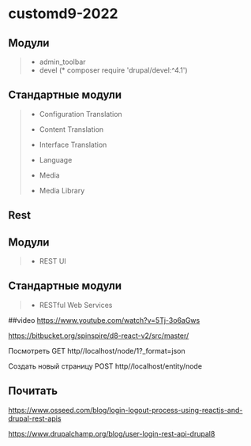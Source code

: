 # customd9-2022


## Модули
> * admin_toolbar
> * devel (* composer require 'drupal/devel:^4.1')

## Стандартные модули
> * Configuration Translation
> * Content Translation
> * Interface Translation
> * Language
>
> * Media
> * Media Library
>

## Rest


## Модули
> * REST UI
>
>

## Стандартные модули
> * RESTful Web Services
>
>

##video
https://www.youtube.com/watch?v=5Tj-3o6aGws

https://bitbucket.org/spinspire/d8-react-v2/src/master/

Посмотреть
GET http//localhost/node/1?_format=json

Создать новый страницу
POST http//localhost/entity/node

## Почитать
https://www.osseed.com/blog/login-logout-process-using-reactjs-and-drupal-rest-apis

https://www.drupalchamp.org/blog/user-login-rest-api-drupal8
